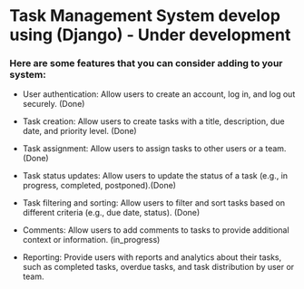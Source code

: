 # Task Management System develop using (Django) - Under development

### Here are some features that you can consider adding to your system:

- User authentication: Allow users to create an account, log in, and log out securely. (Done)

- Task creation: Allow users to create tasks with a title, description, due date, and priority level. (Done)

- Task assignment: Allow users to assign tasks to other users or a team. (Done)

- Task status updates: Allow users to update the status of a task (e.g., in progress, completed, postponed).(Done)

- Task filtering and sorting: Allow users to filter and sort tasks based on different criteria (e.g., due date, status). (Done)

- Comments: Allow users to add comments to tasks to provide additional context or information. (in_progress)

- Reporting: Provide users with reports and analytics about their tasks, such as completed tasks, overdue tasks, and task distribution by user or team.
